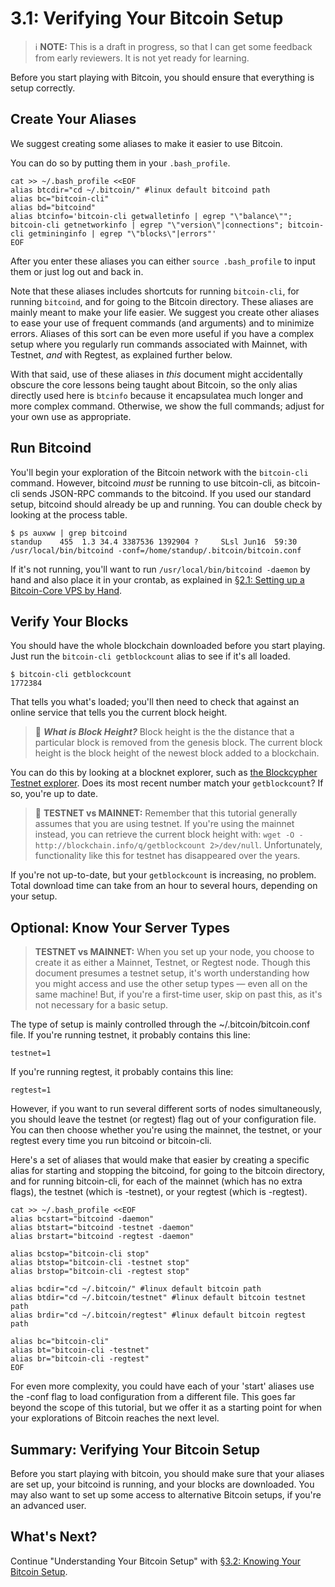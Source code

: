 # 3.1: Verifying Your Bitcoin Setup

> :information_source: **NOTE:** This is a draft in progress, so that I can get some feedback from early reviewers. It is not yet ready for learning.

Before you start playing with Bitcoin, you should ensure that everything is setup correctly.

## Create Your Aliases

We suggest creating some aliases to make it easier to use Bitcoin.

You can do so by putting them in your `.bash_profile`.
```
cat >> ~/.bash_profile <<EOF
alias btcdir="cd ~/.bitcoin/" #linux default bitcoind path
alias bc="bitcoin-cli"
alias bd="bitcoind"
alias btcinfo='bitcoin-cli getwalletinfo | egrep "\"balance\""; bitcoin-cli getnetworkinfo | egrep "\"version\"|connections"; bitcoin-cli getmininginfo | egrep "\"blocks\"|errors"'
EOF
```
After you enter these aliases you can either `source .bash_profile` to input them or just log out and back in.

Note that these aliases includes shortcuts for running `bitcoin-cli`, for running `bitcoind`, and for going to the Bitcoin directory. These aliases are mainly meant to make your life easier. We suggest you create other aliases to ease your use of frequent commands (and arguments) and to minimize errors. Aliases of this sort can be even more useful if you have a complex setup where you regularly run commands associated with Mainnet, with Testnet, _and_ with Regtest, as explained further below.

With that said, use of these aliases in _this_ document might accidentally obscure the core lessons being taught about Bitcoin, so the only alias directly used here is `btcinfo` because it encapsulatea  much longer and more complex command. Otherwise, we show the full commands; adjust for your own use as appropriate.

## Run Bitcoind

You'll begin your exploration of the Bitcoin network with the `bitcoin-cli` command. However, bitcoind _must_ be running to use bitcoin-cli, as bitcoin-cli sends JSON-RPC commands to the bitcoind. If you used our standard setup, bitcoind should already be up and running. You can double check by looking at the process table.
```
$ ps auxww | grep bitcoind
standup    455  1.3 34.4 3387536 1392904 ?     SLsl Jun16  59:30 /usr/local/bin/bitcoind -conf=/home/standup/.bitcoin/bitcoin.conf
```
If it's not running, you'll want to run `/usr/local/bin/bitcoind -daemon` by hand and also place it in your crontab, as explained in [§2.1: Setting up a Bitcoin-Core VPS by Hand](02_1_Setting_Up_a_Bitcoin-Core_VPS_by_Hand.md).

## Verify Your Blocks

You should have the whole blockchain downloaded before you start playing. Just run the `bitcoin-cli getblockcount` alias to see if it's all loaded. 
```
$ bitcoin-cli getblockcount
1772384
```
That tells you what's loaded; you'll then need to check that against an online service that tells you the current block height.

> :book: ***What is Block Height?*** Block height is the the distance that a particular block is removed from the genesis block. The current block height is the block height of the newest block added to a blockchain.

You can do this by looking at a blocknet explorer, such as [the Blockcypher Testnet explorer](https://live.blockcypher.com/btc-testnet/). Does its most recent number match your `getblockcount`? If so, you're up to date.

> :link: **TESTNET vs MAINNET:** Remember that this tutorial generally assumes that you are using testnet. If you're using the mainnet instead, you can retrieve the current block height with: `wget -O - http://blockchain.info/q/getblockcount 2>/dev/null`. Unfortunately, functionality like this for testnet has disappeared over the years.

If you're not up-to-date, but your `getblockcount` is increasing, no problem. Total download time can take from an hour to several hours, depending on your setup.

## Optional: Know Your Server Types

> **TESTNET vs MAINNET:** When you set up your node, you choose to create it as either a Mainnet, Testnet, or Regtest node. Though this document presumes a testnet setup, it's worth understanding how you might access and use the other setup types — even all on the same machine! But, if you're a first-time user, skip on past this, as it's not necessary for a basic setup.

The type of setup is mainly controlled through the ~/.bitcoin/bitcoin.conf file. If you're running testnet, it probably contains this line:
```
testnet=1
```
If you're running regtest, it probably contains this line:
```
regtest=1
```
However, if you want to run several different sorts of nodes simultaneously, you should leave the testnet (or regtest) flag out of your configuration file. You can then choose whether you're using the mainnet, the testnet, or your regtest every time you run bitcoind or bitcoin-cli.

Here's a set of aliases that would make that easier by creating a specific alias for starting and stopping the bitcoind, for going to the bitcoin directory, and for running bitcoin-cli, for each of the mainnet (which has no extra flags), the testnet (which is -testnet), or your regtest (which is -regtest).
```
cat >> ~/.bash_profile <<EOF
alias bcstart="bitcoind -daemon"
alias btstart="bitcoind -testnet -daemon"
alias brstart="bitcoind -regtest -daemon"

alias bcstop="bitcoin-cli stop"
alias btstop="bitcoin-cli -testnet stop"
alias brstop="bitcoin-cli -regtest stop"

alias bcdir="cd ~/.bitcoin/" #linux default bitcoin path
alias btdir="cd ~/.bitcoin/testnet" #linux default bitcoin testnet path
alias brdir="cd ~/.bitcoin/regtest" #linux default bitcoin regtest path

alias bc="bitcoin-cli"
alias bt="bitcoin-cli -testnet"
alias br="bitcoin-cli -regtest"
EOF
```
For even more complexity, you could have each of your 'start' aliases use the -conf flag to load configuration from a different file. This goes far beyond the scope of this tutorial, but we offer it as a starting point for when your explorations of Bitcoin reaches the next level.

## Summary: Verifying Your Bitcoin Setup

Before you start playing with bitcoin, you should make sure that your aliases are set up, your bitcoind is running, and your blocks are downloaded. You may also want to set up some access to alternative Bitcoin setups, if you're an advanced user.

## What's Next?

Continue "Understanding Your Bitcoin Setup" with [§3.2: Knowing Your Bitcoin Setup](03_2_Knowing_Your_Bitcoin_Setup.md).
